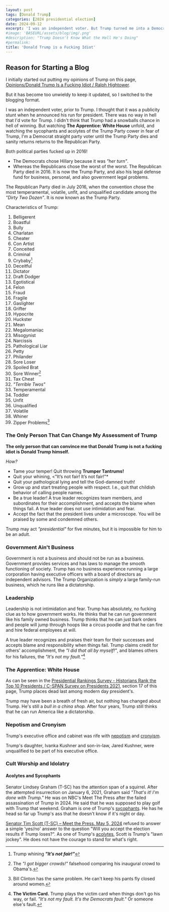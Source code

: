 ```yaml
---
layout: post
tags: [Donald Trump]
categories: [2024 presidential election]
date: 2024-09-12
excerpt: 'I was an independent voter. But Trump turned me into a Democrat. The Republican Party is dead.'
#image: 'BASEURL/assets/blog/img/.png'
#description: "Trump Doesn't Know What the Hell He's Doing"
#permalink:
title: 'Donald Trump is a Fucking Idiot'
---
```



## Reason for Starting a Blog

I initially started out putting my opinions of Trump on this page, [Opinions/Donald Trump Is a Fucking Idiot / Ralph Hightower](https://ralphhightower.github.io/RalphHightower/Opinions/DonaldTrumpIsAFuckingIdiot.html).

But it has become too unwieldy to keep it updated, so I switched to the blogging format.

I was an independent voter, prior to Trump. I thought that it was a publicity stunt when he announced his run for president. There was no way in hell that I'd vote for Trump. I didn't think that Trump had a snowballs chance in hell of winning. But watching **The Apprentice: White House** unfold, and watching the sycophants and acolytes of the Trump Party cower in fear of Trump, I'm a Democrat straight party voter until the Trump Party dies and sanity returns returns to the Republican Party.

Both political parties fucked up in 2016!

- The Democrats chose Hillary because it was *"her turn"*.
- Whereas the Republicans chose the worst of the worst. The Republican Party died in 2016. It is now the Trump Party, and also his legal defense fund for business, personal, and also government legal problems.

The Republican Party died in July 2016, when the convention chose the most temperamental, volatile, unfit, and unqualified candidate among the *"Dirty Two Dozen"*. It is now known as the Trump Party.

Characteristics of Trump:

1. Belligerent
2. Boastful
3. Bully
4. Charlatan
5. Cheater
6. Con Artist
7. Conceited
8. Criminal
9. Crybaby[^112]
10. Deceitful
11. Dictator
12. Draft Dodger
13. Egotistical
14. Felon
15. Fraud
16. Fragile
17. Gaslighter
18. Grifter
19. Hypocrite
20. Huckster
21. Mean
22. Megalomaniac
23. Misogynist
24. Narcissis
25. Pathological Liar
26. Petty
27. Philander
28. Sore Loser
29. Spoiled Brat
30. Sore Winner[^113]
31. Tax Cheat
32. *"Terrible Twos"*
33. Temperamental
34. Toddler
35. Unfit
36. Unqualified
37. Volatile
38. Whiner
39. Zipper Problems[^114]

[^111]: **The Victim Card.** Trump plays the victim card when things don't go his way, or fail. *"It's not my fault. It's the Democrats fault."* Or someone else's fault.
[^112]: Trump whining ***"It’s not fair!"***
[^113]: The *"I got bigger crowds!"* falsehood comparing his inaugural crowd to Obama's.
[^114]: Bill Clinton has the same problem. He can't keep his pants fly closed around women.

### The Only Person That Can Change My Assessment of Trump

**The only person that can convince me that Donald Trump is not a fucking idiot is Donald Trump himself.**

*How?*

- Tame your temper! Quit throwing **Trumper Tantrums!**
- Quit your whining, <"It’s not fair! It’s not fair!"*
- Quit your pathological lying and tell the God-damned truth!
- Grow up and start treating people with respect. I.e., quit that childish behavior of calling people names.
- Be a true leader! A true leader recognizes team members, and subordinates for their accomplishment, and accepts the blame when things fail. A true leader does not use intimidation and fear.
- Accept the fact that the president lives under a microscope. You will be praised by some and condemned others.

Trump may act *"presidential"* for five minutes, but it is impossible for him to be an adult.

### Government Ain't Business

Government is not a business and should not be run as a business. Government provides services and has laws to manage the smooth functioning of society. Trump has no business experience running a large corporation having executive officers with a board of directors as independent advisors. The Trump Organization is *simply* a large family-run business, which he runs like a dictatorship.

### Leadership

Leadership is not intimidation and fear. Trump has absolutely, no fucking clue as to how government works. He thinks that he can run government like his family owned business. Trump thinks that he can just bark orders and people will jump through hoops like a circus poodle and that he can fire and hire federal employees at will.

A true leader recognizes and praises their team for their successes and accepts blame and responsibility when things fail. Trump claims credit for others' accomplishment, the *"I did that all by myself!"*, and blames others for his failures, the *"It's not my fault."*[^111]

### The Apprentice: White House

As can be seen in the [Presidential Rankings Survey - Historians Rank the Top 10 Presidents / C-SPAN Survey on Presidents 2021](https://www.c-span.org/presidentsurvey2021/?page=overall), section 17 of this page, Trump places dead last among modern day president's.

Trump may have been a breath of fresh air, but nothing has changed about Trump. He's still a *bull in a china shop.* After four years, Trump still thinks that he can run America like a dictatorship.

### Nepotism and Cronyism

Trump's executive office and cabinet was rife with [nepotism](http://www.merriam-webster.com/dictionary/nepotism) and [cronyism](http://www.merriam-webster.com/word-of-the-day/2024/09/03/).

Trump's daughter, Ivanka Kushner and son-in-law, Jared Kushner, were unqualified to be part of his executive office.

### Cult Worship and Idolatry

#### Acolytes and Sycophants

Senator Lindsey Graham (T-SC) has the attention span of a squirrel. After the attempted insurrection on January 6, 2021, Graham said *"That's it! I'm done with Trump."* He was on NBC's Meet The Press after the failed assassination of Trump in 2024. He said that he was supposed to play golf with Trump that weekend. Graham is one of Trump's [sycophants](http://www.merriam-webster.com/dictionary/sycophant). He has he head so far up Trump's ass that he doesn't know if it's night or day.

[Senator Tim Scott (T-SC) – Meet the Press. May 5, 2024](https://www.nbcnews.com/meet-the-press/video/federal-funding-is-a-privilege-not-a-right-tim-scott-tells-college-presidents-full-interview-210290757680) refused to answer a simple 'yes/no' answer to the question "Will you accept the election results if Trump loses?". As one of Trump's [acolytes](http://www.merriam-webster.com/dictionary/acolyte), Scott is Trump's "lawn jockey". He does not have the courage to stand for what's right.


